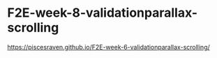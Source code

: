 # F2E-week-8-validationparallax-scrolling
https://piscesraven.github.io/F2E-week-6-validationparallax-scrolling/
